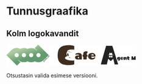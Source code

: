 # Tunnusgraafika

## Kolm logokavandit

![logovalik](./logovalik.svg)

Otsustasin valida esimese versiooni.
